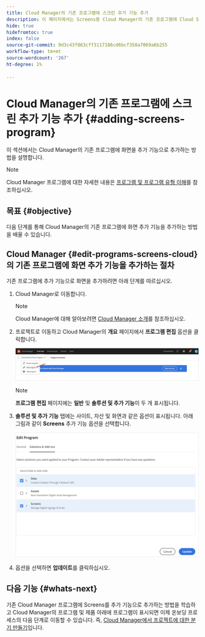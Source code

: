 ```yaml
---
title: Cloud Manager의 기존 프로그램에 스크린 추가 기능 추가
description: 이 페이지에서는 Screens용 Cloud Manager의 기존 프로그램에 Cloud Service 추가 기능을 추가하는 방법에 대해 설명합니다.
hide: true
hidefromtoc: true
index: false
source-git-commit: 9d3c43f863cff3117186cd6bcf358a7069a6b255
workflow-type: tm+mt
source-wordcount: '267'
ht-degree: 1%

---
```



# Cloud Manager의 기존 프로그램에 스크린 추가 기능 추가 {#adding-screens-program}

이 섹션에서는 Cloud Manager의 기존 프로그램에 화면을 추가 기능으로 추가하는 방법을 설명합니다.

>[!NOTE]
>Cloud Manager 프로그램에 대한 자세한 내용은 [프로그램 및 프로그램 유형 이해](https://experienceleague.adobe.com/docs/experience-manager-cloud-service/onboarding/getting-access/understand-program-types.html?lang=en)를 참조하십시오.

## 목표 {#objective}

다음 단계를 통해 Cloud Manager의 기존 프로그램에 화면 추가 기능을 추가하는 방법을 배울 수 있습니다.

## Cloud Manager {#edit-programs-screens-cloud} 의 기존 프로그램에 화면 추가 기능을 추가하는 절차

기존 프로그램에 추가 기능으로 화면을 추가하려면 아래 단계를 따르십시오.

1. Cloud Manager로 이동합니다.

   >[!NOTE]
   >Cloud Manager에 대해 알아보려면 [Cloud Manager 소개](https://experienceleague.adobe.com/docs/experience-manager-cloud-service/onboarding/onboarding-concepts/cloud-manager-introduction.html?lang=en)를 참조하십시오.

1. 프로젝트로 이동하고 Cloud Manager의 **개요** 페이지에서 **프로그램 편집** 옵션을 클릭합니다.

   ![이미지](/help/screens-cloud/assets/onboarding/add-onexisting1.png)

   >[!NOTE]
   >**프로그램 편집** 페이지에는 **일반** 및 **솔루션 및 추가 기능**&#x200B;이 두 개 표시됩니다.

1. **솔루션 및 추가 기능** 탭에는 사이트, 자산 및 화면과 같은 옵션이 표시됩니다. 아래 그림과 같이 **Screens** 추가 기능 옵션을 선택합니다.

   ![이미지](/help/screens-cloud/assets/onboarding/add-onexisting2.png)

1. 옵션을 선택하면 **업데이트**&#x200B;를 클릭하십시오.

## 다음 기능 {#whats-next}

기존 Cloud Manager 프로그램에 Screens를 추가 기능으로 추가하는 방법을 학습하고 Cloud Manager의 프로그램 및 제품 아래에 프로그램이 표시되면 이제 온보딩 프로세스의 다음 단계로 이동할 수 있습니다. 즉, [Cloud Manager에서 프로젝트에 대한 분기 만들기](/help/screens-cloud/onboarding-screens-cloud/creating-a-branch.md)입니다.